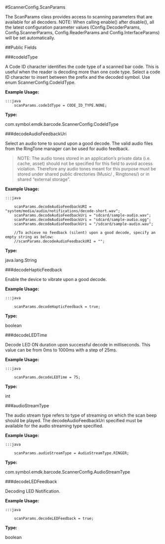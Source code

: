 #ScannerConfig.ScanParams

The ScanParams class provides access to scanning
 parameters that are available for all decoders. NOTE: When calling
 enable() after disable(), all the latest configuration parameter values
 (Config.DecoderParams, Config.ScannerParams, Config.ReaderParams and
 Config.InterfaceParams) will be set automatically.


##Public Fields

###codeIdType

A Code ID character identifies the code type of a scanned bar code.
 This is useful when the reader is decoding more than one code type.
 Select a code ID character to insert between the prefix and the
 decoded symbol. Use enum  ScannerConfig.CodeIdType.


**Example Usage:**
	
	:::java	
	 	scanParams.codeIdType = CODE_ID_TYPE.NONE;


**Type:**

com.symbol.emdk.barcode.ScannerConfig.CodeIdType

###decodeAudioFeedbackUri

Select an audio tone to sound upon a good decode. The valid audio files from the RingTone manager can be used for audio feedback.

>NOTE: The audio tones stored in an application’s private data (i.e. cache, asset) should not be specified for this field to avoid access violation. Therefore any audio tones meant for this purpose must be stored under shared public directories (Music/ , Ringtones/) or in shared “external storage”.




**Example Usage:**
	
	:::java	
	 	
	 	scanParams.decodeAudioFeedbackURI = "system/media/audio/notifications/decode-short.wav";
		scanParams.decodeAudioFeedbackUri = "sdcard/sample-audio.wav";
		scanParams.decodeAudioFeedbackUri = "sdcard/sample-audio.ogg";
		scanParams.decodeAudioFeedbackUri = "/sdcard/sample-audio.wav";

		//To achieve no feedback (silent) upon a good decode, specify an empty string as below:
		//scanParams.decodeAudioFeedbackURI = "";


**Type:**

java.lang.String

###decodeHapticFeedback

Enable the device to vibrate upon a good decode.

 
 

 
 



**Example Usage:**
	
	:::java	
	 	
	 	scanParams.decodeHapticFeedback = true;


**Type:**

boolean

###decodeLEDTime

Decode LED ON duration upon successful decode in milliseconds.
 This value can be from 0ms to 1000ms with a step of 25ms.

 
 

 
 



**Example Usage:**
	
	:::java	
	 	
	 	scanParams.decodeLEDTime = 75;


**Type:**

int

###audioStreamType

The audio stream type refers to type of streaming on which the scan beep should be played.
 The decodeAudioFeedbackUri specified must be available for the audio streaming type specified.

 
 

 
 



**Example Usage:**
	
	:::java	
	 	
	 	scanParams.audioStreamType = AudioStreamType.RINGER;


**Type:**

com.symbol.emdk.barcode.ScannerConfig.AudioStreamType

###decodeLEDFeedback

Decoding LED Notification.

 
 

 
 



**Example Usage:**
	
	:::java	
	 	
	 	scanParams.decodeLEDFeedback = true;


**Type:**

boolean

